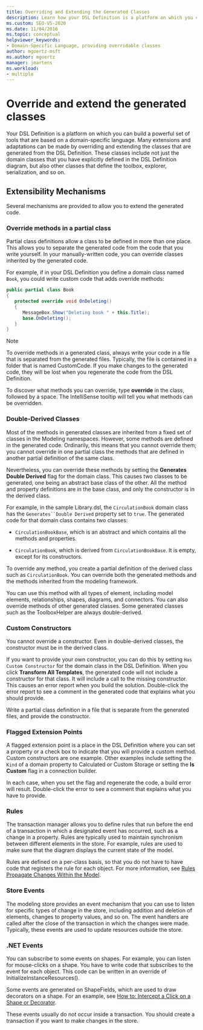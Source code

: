```yaml
---
title: Overriding and Extending the Generated Classes
description: Learn how your DSL Definition is a platform on which you can build a powerful set of tools that are based on a domain-specific language.
ms.custom: SEO-VS-2020
ms.date: 11/04/2016
ms.topic: conceptual
helpviewer_keywords:
- Domain-Specific Language, providing overridable classes
author: mgoertz-msft
ms.author: mgoertz
manager: jmartens
ms.workload:
- multiple
---
```

# Override and extend the generated classes

Your DSL Definition is a platform on which you can build a powerful set of tools that are based on a domain-specific language. Many extensions and adaptations can be made by overriding and extending the classes that are generated from the DSL Definition. These classes include not just the domain classes that you have explicitly defined in the DSL Definition diagram, but also other classes that define the toolbox, explorer, serialization, and so on.

## Extensibility Mechanisms

Several mechanisms are provided to allow you to extend the generated code.

### Override methods in a partial class

Partial class definitions allow a class to be defined in more than one place. This allows you to separate the generated code from the code that you write yourself. In your manually-written code, you can override classes inherited by the generated code.

For example, if in your DSL Definition you define a domain class named `Book`, you could write custom code that adds override methods:

```csharp
public partial class Book
{
   protected override void OnDeleting()
   {
      MessageBox.Show("Deleting book " + this.Title);
      base.OnDeleting();
   }
}
```

> [!NOTE]
> To override methods in a generated class, always write your code in a file that is separated from the generated files. Typically, the file is contained in a folder that is named CustomCode. If you make changes to the generated code, they will be lost when you regenerate the code from the DSL Definition.

To discover what methods you can override, type **override** in the class, followed by a space. The IntelliSense tooltip will tell you what methods can be overridden.

### Double-Derived Classes

Most of the methods in generated classes are inherited from a fixed set of classes in the Modeling namespaces. However, some methods are defined in the generated code. Ordinarily, this means that you cannot override them; you cannot override in one partial class the methods that are defined in another partial definition of the same class.

Nevertheless, you can override these methods by setting the **Generates Double Derived** flag for the domain class. This causes two classes to be generated, one being an abstract base class of the other. All the method and property definitions are in the base class, and only the constructor is in the derived class.

For example, in the sample Library.dsl, the `CirculationBook` domain class has the `Generates``Double Derived` property set to `true`. The generated code for that domain class contains two classes:

- `CirculationBookBase`, which is an abstract and which contains all the methods and properties.

- `CirculationBook`, which is derived from `CirculationBookBase`. It is empty, except for its constructors.

To override any method, you create a partial definition of the derived class such as `CirculationBook`. You can override both the generated methods and the methods inherited from the modeling framework.

You can use this method with all types of element, including model elements, relationships, shapes, diagrams, and connectors. You can also override methods of other generated classes. Some generated classes such as the ToolboxHelper are always double-derived.

### Custom Constructors

You cannot override a constructor. Even in double-derived classes, the constructor must be in the derived class.

If you want to provide your own constructor, you can do this by setting `Has Custom Constructor` for the domain class in the DSL Definition. When you click **Transform All Templates**, the generated code will not include a constructor for that class. It will include a call to the missing constructor. This causes an error report when you build the solution. Double-click the error report to see a comment in the generated code that explains what you should provide.

Write a partial class definition in a file that is separate from the generated files, and provide the constructor.

### Flagged Extension Points

A flagged extension point is a place in the DSL Definition where you can set a property or a check box to indicate that you will provide a custom method. Custom constructors are one example. Other examples include setting the `Kind` of a domain property to Calculated or Custom Storage or setting the **Is Custom** flag in a connection builder.

In each case, when you set the flag and regenerate the code, a build error will result. Double-click the error to see a comment that explains what you have to provide.

### Rules

The transaction manager allows you to define rules that run before the end of a transaction in which a designated event has occurred, such as a change in a property. Rules are typically used to maintain synchronism between different elements in the store. For example, rules are used to make sure that the diagram displays the current state of the model.

Rules are defined on a per-class basis, so that you do not have to have code that registers the rule for each object. For more information, see [Rules Propagate Changes Within the Model](../modeling/rules-propagate-changes-within-the-model.md).

### Store Events

The modeling store provides an event mechanism that you can use to listen for specific types of change in the store, including addition and deletion of elements, changes to property values, and so on. The event handlers are called after the close of the transaction in which the changes were made. Typically, these events are used to update resources outside the store.

### .NET Events

You can subscribe to some events on shapes. For example, you can listen for mouse-clicks on a shape. You have to write code that subscribes to the event for each object. This code can be written in an override of InitializeInstanceResources().

Some events are generated on ShapeFields, which are used to draw decorators on a shape. For an example, see [How to: Intercept a Click on a Shape or Decorator](../modeling/how-to-intercept-a-click-on-a-shape-or-decorator.md).

These events usually do not occur inside a transaction. You should create a transaction if you want to make changes in the store.
